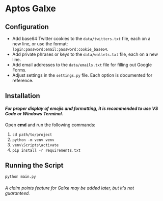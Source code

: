 # Aptos Galxe

## Configuration
* Add base64 Twitter cookies to the `data/twitters.txt` file, each on a new line, or use the format: `login:password:email:password:cookie_base64`.
* Add private phrases or keys to the `data/wallets.txt` file, each on a new line.
* Add email addresses to the `data/emails.txt` file for filling out Google Forms.
* Adjust settings in the `settings.py` file. Each option is documented for reference.

## Installation
#### *For proper display of emojis and formatting, it is recommended to use VS Code or Windows Terminal.*

Open **cmd** and run the following commands:

1. `cd path/to/project`
2. `python -m venv venv`
3. `venv\Scripts\activate`
4. `pip install -r requirements.txt`

## Running the Script
```sh
python main.py
```

###### *A claim points feature for Galxe may be added later, but it's not guaranteed.*
